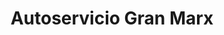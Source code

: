 ---
title: "Autoservicio Gran Marx"
url: /lomas-de-zamora/autoservicio-gran-marx/
shop: supermercado
---